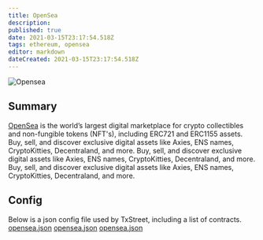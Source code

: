```yaml
---
title: OpenSea
description:
published: true
date: 2021-03-15T23:17:54.518Z
tags: ethereum, opensea
editor: markdown
dateCreated: 2021-03-15T23:17:54.518Z
---
```


![Opensea](https://txstreet.com/static/img/singles/house_logos/opensea.png)

## Summary

<a href="https://opensea.io/" target="_blank">OpenSea</a> is the world’s largest digital marketplace for crypto collectibles and non-fungible tokens (NFT's), including ERC721 and ERC1155 assets. Buy, sell, and discover exclusive digital assets like Axies, ENS names, CryptoKitties, Decentraland, and more. Buy, sell, and discover exclusive digital assets like Axies, ENS names, CryptoKitties, Decentraland, and more. Buy, sell, and discover exclusive digital assets like Axies, ENS names, CryptoKitties, Decentraland, and more.

## Config

Below is a json config file used by TxStreet, including a list of contracts. [opensea.json](/ethereum/houses/opensea.json) [opensea.json](/ethereum/houses/opensea.json) [opensea.json](/ethereum/houses/opensea.json)